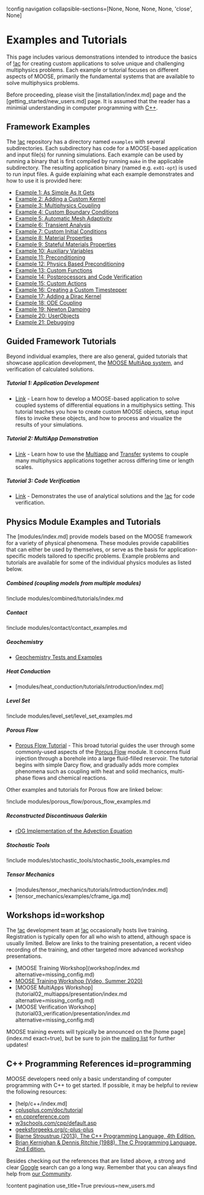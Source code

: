 !config navigation collapsible-sections=[None, None, None, None, 'close', None]

# Examples and Tutorials

This page includes various demonstrations intended to introduce the basics of [!ac](MOOSE) for creating custom applications to solve unique and challenging multiphysics problems. Each example or tutorial focuses on different aspects of MOOSE, primarily the fundamental systems that are available to solve multiphysics problems.

Before proceeding, please visit the [installation/index.md] page and the [getting_started/new_users.md] page. It is assumed that the reader has a minimial understanding in computer programming with [C++](#programming).

## Framework Examples

The [!ac](MOOSE) repository has a directory named `examples` with several subdirectories. Each subdirectory
has code for a MOOSE-based application and input file(s) for running simulations. Each example can
be used by running a binary that is first compiled by running `make` in the applicable subdirectory.
The resulting application binary (named e.g. `ex01-opt`) is used to run input
files.  A guide explaining what each example
demonstrates and how to use it is provided here:

- [Example 1: As Simple As It Gets](examples/ex01_inputfile.md)
- [Example 2: Adding a Custom Kernel](examples/ex02_kernel.md)
- [Example 3: Multiphysics Coupling](examples/ex03_coupling.md)
- [Example 4: Custom Boundary Conditions](examples/ex04_bcs.md)
- [Example 5: Automatic Mesh Adaptivity](examples/ex05_amr.md)
- [Example 6: Transient Analysis](examples/ex06_transient.md)
- [Example 7: Custom Initial Conditions](examples/ex07_ics.md)
- [Example 8: Material Properties](examples/ex08_materials.md)
- [Example 9: Stateful Materials Properties](examples/ex09_stateful_materials.md)
- [Example 10: Auxiliary Variables](examples/ex10_aux.md)
- [Example 11: Preconditioning](examples/ex11_prec.md)
- [Example 12: Physics Based Preconditioning](examples/ex12_pbp.md)
- [Example 13: Custom Functions](examples/ex13_functions.md)
- [Example 14: Postprocessors and Code Verification](examples/ex14_pps.md)
- [Example 15: Custom Actions](examples/ex15_actions.md)
- [Example 16: Creating a Custom Timestepper](examples/ex16_timestepper.md)
- [Example 17: Adding a Dirac Kernel](examples/ex17_dirac.md)
- [Example 18: ODE Coupling](examples/ex18_scalar_kernel.md)
- [Example 19: Newton Damping](examples/ex19_dampers.md)
- [Example 20: UserObjects](examples/ex20_user_objects.md)
- [Example 21: Debugging](examples/ex21_debugging.md)

## Guided Framework Tutorials

Beyond individual examples, there are also general, guided tutorials that showcase application development,
the [MOOSE MultiApp system](MultiApps/index.md), and verification of calculated solutions.

##### Tutorial 1: Application Development

- [Link](tutorial01_app_development/index.md) - Learn how to develop a MOOSE-based application to
   solve coupled systems of differential equations in a multiphysics setting. This tutorial teaches
   you how to create custom MOOSE objects, setup input files to invoke these objects, and how to
   process and visualize the results of your simulations.

##### Tutorial 2: MultiApp Demonstration

- [Link](tutorial02_multiapps/index.md) - Learn how to use the [Multiapp](MultiApps/index.md) and
  [Transfer](Transfers/index.md) systems to couple many multiphysics applications together across
  differing time or length scales.

##### Tutorial 3: Code Verification

- [Link](tutorial03_verification/index.md) - Demonstrates the use of analytical solutions and the
  [!ac](MMS) for code verification.

## Physics Module Examples and Tutorials

The [modules/index.md] provide models based on the MOOSE framework for a variety of physical phenomena.
These modules provide capabilities that can either be used by themselves, or serve as the basis for
application-specific models tailored to specific problems. Example problems and tutorials are available
for some of the individual physics modules as listed below.

##### Combined (coupling models from multiple modules)

!include modules/combined/tutorials/index.md

##### Contact

!include modules/contact/contact_examples.md

##### Geochemistry

- [Geochemistry Tests and Examples](modules/geochemistry/tests_and_examples/index.md)

##### Heat Conduction

- [modules/heat_conduction/tutorials/introduction/index.md]

##### Level Set

!include modules/level_set/level_set_examples.md

##### Porous Flow

- [Porous Flow Tutorial](modules/porous_flow/tutorial_00.md) - This broad tutorial guides the user through some commonly-used aspects of the [Porous Flow](modules/porous_flow/index.md) module. It concerns fluid injection through a borehole into a large fluid-filled reservoir. The tutorial begins with simple Darcy flow, and gradually adds more complex phenomena such as coupling with heat and solid mechanics, multi-phase flows and chemical reactions.

Other examples and tutorials for Porous flow are linked below:

!include modules/porous_flow/porous_flow_examples.md

##### Reconstructed Discontinuous Galerkin

- [rDG Implementation of the Advection Equation](modules/rdg/index.md#example)

##### Stochastic Tools

!include modules/stochastic_tools/stochastic_tools_examples.md

##### Tensor Mechanics

- [modules/tensor_mechanics/tutorials/introduction/index.md]
- [tensor_mechanics/examples/cframe_iga.md]

## Workshops id=workshop

The [!ac](MOOSE) development team at [!ac](INL) occasionally hosts live training. Registration is typically open for all who wish to attend, although space is usually limited. Below are links to the training presentation, a recent video recording of the training, and other targeted more advanced workshop presentations.

- [MOOSE Training Workshop](workshop/index.md alternative=missing_config.md)
- [MOOSE Training Workshop (Video, Summer 2020)](https://www.youtube.com/watch?v=2tJwBsYaLaI)
- [MOOSE MultiApps Workshop](tutorial02_multiapps/presentation/index.md alternative=missing_config.md)
- [MOOSE Verification Workshop](tutorial03_verification/presentation/index.md alternative=missing_config.md)

MOOSE training events will typically be announced on the [home page](index.md exact=true), but be sure to join the [mailing list](help/contact_us.md) for further updates!

## C++ Programming References id=programming

MOOSE developers need only a basic understanding of computer programming with C++ to get started. If possible, it may be helpful to review the following resources:

- [help/c++/index.md]
- [cplusplus.com/doc/tutorial](http://www.cplusplus.com/doc/tutorial/)
- [en.cppreference.com](https://en.cppreference.com/)
- [w3schools.com/cpp/default.asp](https://www.w3schools.com/cpp/default.asp)
- [geeksforgeeks.org/c-plus-plus](https://www.geeksforgeeks.org/c-plus-plus/)
- [Bjarne Stroustrup (2013). The C++ Programming Language, 4th Edition.](https://www.stroustrup.com/4th.html)
- [Brian Kernighan & Dennis Ritchie (1988). The C Programming Language, 2nd Edition.](http://s3-us-west-2.amazonaws.com/belllabs-microsite-dritchie/cbook/index.html)

Besides checking out the references that are listed above, a strong and clear [Google](https://www.google.com/) search can go a long way. Remember that you can always find help from [our Community](help/contact_us.md).

!content pagination use_title=True
                    previous=new_users.md
